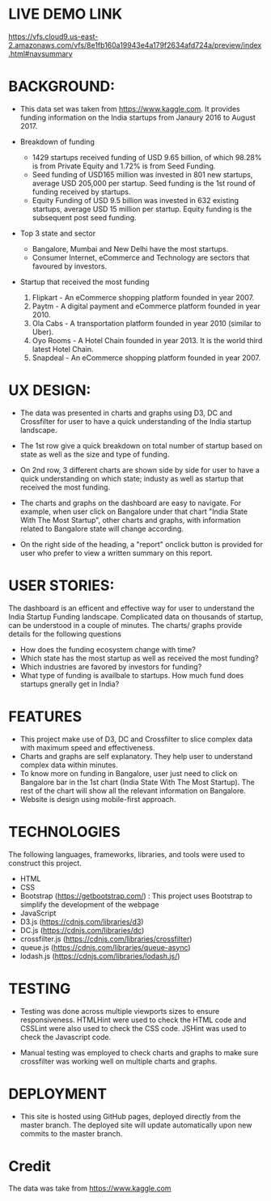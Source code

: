 LIVE DEMO LINK
==============
https://vfs.cloud9.us-east-2.amazonaws.com/vfs/8e1fb160a19943e4a179f2634afd724a/preview/index.html#navsummary


BACKGROUND:
==========
* This data set was taken from https://www.kaggle.com.  It provides funding information on the India startups from Janaury 2016 to August 2017.

* Breakdown of funding
  * 1429 startups received funding of USD 9.65 billion, of which 98.28% is from Private Equity and 1.72% is from Seed Funding. 
  * Seed funding of USD165 million was invested in 801 new startups, average USD 205,000 per startup. Seed funding is the 1st round of funding received by startups. 
  * Equity Funding of USD 9.5 billion was invested in 632 existing startups, average USD 15 million per startup. Equity funding is the subsequent post seed funding.

* Top 3 state and sector
  * Bangalore, Mumbai and New Delhi have the most startups. 
  * Consumer Internet, eCommerce and Technology are sectors that favoured by investors.


* Startup that received the most funding
     1) Flipkart  - An eCommerce shopping platform founded in year 2007.
     2) Paytm - A digital payment and eCommerce platform founded in year 2010.
     3) Ola Cabs - A transportation platform founded in year 2010 (similar to Uber).
     4) Oyo Rooms - A Hotel Chain founded in year 2013.  It is the world third latest Hotel Chain.
     5) Snapdeal - An eCommerce shopping platform founded in year 2007.


UX DESIGN:
==========
* The data was presented in charts and graphs using D3, DC and Crossfilter for user to have a quick understanding of the India startup landscape. 

* The 1st row give a quick breakdown on total number of startup based on state as well as the size and type of funding. 

* On 2nd row, 3 different charts are shown side by side for user to have a quick understanding on which state; industy as well as startup that received the most funding.

* The charts and graphs on the dashboard are easy to navigate.  For example, when user click on Bangalore under that chart "India State With The Most Startup", other charts and graphs, with information related to Bangalore state will change according.

* On the right side of the heading, a "report" onclick button is provided for user who prefer to view a written summary on this report. 



USER STORIES:
============
The dashboard is an efficent and effective way for user to understand the India Startup Funding landscape.  Complicated data on thousands of startup, can be understood in a couple of minutes. The charts/ graphs provide details for the following questions
* How does the funding ecosystem change with time?
* Which state has the most startup as well as received the most funding?
* Which industries are favored by investors for funding?
* What type of funding is availbale to startups. How much fund does startups gnerally get in India?



FEATURES 
========
* This project make use of D3, DC and Crossfilter to slice complex data with maximum speed and effectiveness.
* Charts and graphs are self explanatory. They help user to understand complex data within minutes.
* To know more on funding in Bangalore, user just need to click on Bangalore bar in the 1st chart (India State With The Most Startup). The rest of the chart will show all the relevant information on Bangalore.
* Website is design using mobile-first approach.





TECHNOLOGIES 
=============
The following languages, frameworks, libraries, and tools were used to construct this project. 
* HTML
* CSS
* Bootstrap (https://getbootstrap.com/) : This project uses Bootstrap to simplify the development of the webpage
* JavaScript
* D3.js (https://cdnjs.com/libraries/d3)
* DC.js (https://cdnjs.com/libraries/dc)
* crossfilter.js (https://cdnjs.com/libraries/crossfilter)
* queue.js (https://cdnjs.com/libraries/queue-async)
* lodash.js (https://cdnjs.com/libraries/lodash.js/)



TESTING
=======
* Testing was done across multiple viewports sizes to ensure responsiveness. HTMLHint were used to check the HTML code and CSSLint were also used to check the CSS code. JSHint was used to check the Javascript code.

* Manual testing was employed to check charts and graphs to make sure crossfilter was working well on multiple charts and graphs.

 

DEPLOYMENT
==========
* This site is hosted using GitHub pages, deployed directly from the master branch. The deployed site will update automatically upon new commits to the master branch. 


Credit
======
The data was take from https://www.kaggle.com


